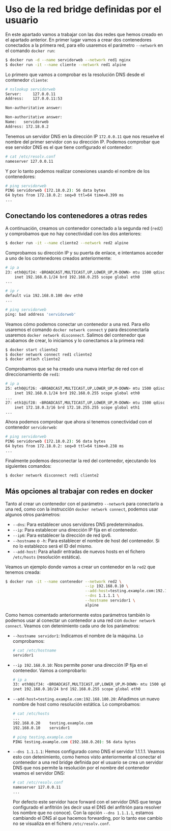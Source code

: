 # Uso de la red bridge definidas por el usuario

En este apartado vamos a trabajar con las dos redes que hemos creado en el apartado anterior.
En primer lugar vamos a crear dos contenedores conectados a la primera red, para ello usaremos el parámetro `--network` en el comando `docker run`:

```bash
$ docker run -d --name servidorweb --network red1 nginx
$ docker run -it --name cliente --network red1 alpine
```

Lo primero que vamos a comprobar es la resolución DNS desde el contenedor `cliente`:

```bash
# nslookup servidorweb
Server:		127.0.0.11
Address:	127.0.0.11:53

Non-authoritative answer:

Non-authoritative answer:
Name:	servidorweb
Address: 172.18.0.2
```

Tenemos un servidor DNS en la dirección IP `172.0.0.11` que nos resuelve el nombre del primer servidor con su dirección IP. Podemos comprobar que ese servidor DNS es el que tiene configurado el contenedor:

```bash
# cat /etc/resolv.conf 
nameserver 127.0.0.11
```

Y por lo tanto podemos realizar conexiones usando el nombre de los contenedores:

```bash
# ping servidorweb
PING servidorweb (172.18.0.2): 56 data bytes
64 bytes from 172.18.0.2: seq=0 ttl=64 time=0.399 ms
...
```

## Conectando los contenedores a otras redes

A continuación, creamos un contenedor conectado a la segunda red (`red2`) y comprobamos que no hay conectividad con los dos anteriores:

```bash
$ docker run -it --name cliente2 --network red2 alpine
```

Comprobamos su dirección IP y su puerta de enlace, e intentamos acceder a uno de los contenedores creados anteriormente:


```bash
# ip a
23: eth0@if24: <BROADCAST,MULTICAST,UP,LOWER_UP,M-DOWN> mtu 1500 qdisc noqueue state UP 
    inet 192.168.0.1/24 brd 192.168.0.255 scope global eth0
...

# ip r
default via 192.168.0.100 dev eth0 
...

# ping servidorweb
ping: bad address 'servidorweb'
```

Veamos cómo podemos conectar un contenedor a una red. Para ello usaremos el comando `docker network connect` y para desconectarla usaremos `docker network disconnect`. Salimos del contenedor que acabamos de crear, lo iniciamos y lo conectamos a la primera red:

```bash
$ docker start cliente2
$ docker network connect red1 cliente2
$ docker attach cliente2
```

Comprobamos que se ha creado una nueva interfaz de red con el direccionamiento de `red1`:

```bash
# ip a
25: eth0@if26: <BROADCAST,MULTICAST,UP,LOWER_UP,M-DOWN> mtu 1500 qdisc noqueue state UP 
    inet 192.168.0.1/24 brd 192.168.0.255 scope global eth0
...    
27: eth1@if28: <BROADCAST,MULTICAST,UP,LOWER_UP,M-DOWN> mtu 1500 qdisc noqueue state UP 
    inet 172.18.0.3/16 brd 172.18.255.255 scope global eth1
...
```

Ahora podemos comprobar que ahora si tenemos conectividad con el contenedor `servidorweb`:

```bash
# ping servidorweb
PING servidorweb (172.18.0.2): 56 data bytes
64 bytes from 172.18.0.2: seq=0 ttl=64 time=0.238 ms
...
```

Finalmente podemos desconectar la red del contenedor, ejecutando los siguientes comandos:

```bash
$ docker network disconnect red1 cliente2
```

## Más opciones al trabajar con redes en docker

Tanto al crear un contenedor con el parámetro `--network` para conectarlo a una red, como con la instrucción `docker network connect`, podemos usar algunos otros parámetros:

* `--dns`: Para establecer unos servidores DNS predeterminados.
* `--ip`: Para establecer una dirección IP fija en el contenedor.
* `--ip6`: Para establecer la dirección de red ipv6.
* `--hostname` o `-h`: Para establecer el nombre de host del contenedor. Si no lo establezco será el ID del mismo.
* `--add-host`: Para añadir entradas de nuevos hosts en el fichero `/etc/hosts` (resolución estática).

Veamos un ejemplo donde vamos a crear un contenedor en la `red2` que tenemos creada:

```bash
$ docker run -it --name contenedor --network red2 \
                                   --ip 192.168.0.10 \
                                   --add-host=testing.example.com:192.168.0.20 \
                                   --dns 1.1.1.1 \
                                   --hostname servidor1 \
                                   alpine
```

Como hemos comentado anteriormente estos parámetros también lo podemos usar al conectar un contenedor a una red con `docker network connect`. Veamos con detenimiento cada uno de los parámetros:

* `--hostname servidor1`: Indicamos el nombre de la máquina. Lo comprobamos:

    ```bash
    # cat /etc/hostname 
    servidor1
    ```
* `--ip 192.168.0.10`: Nos permite poner una dirección IP fija en el contenedor. Vamos a comprobarlo:

    ```bash
    # ip a
    33: eth0@if34: <BROADCAST,MULTICAST,UP,LOWER_UP,M-DOWN> mtu 1500 qdisc noqueue state UP 
    inet 192.168.0.10/24 brd 192.168.0.255 scope global eth0
    ```
* `--add-host=testing.example.com:192.168.100.20`: Añadimos un nuevo nombre de host como resolución estática. Lo comprobamos:

    ```bash
    # cat /etc/hosts
    ...
    192.168.0.20	testing.example.com
    192.168.0.10	servidor1
    
    # ping testing.example.com
    PING testing.example.com (192.168.0.20): 56 data bytes
    ```
* `--dns 1.1.1.1`: Hemos configurado como DNS el servidor 1.1.1.1. Veamos esto con detenimiento, como hemos visto anteriormente al conectar el contenedor a una red bridge definida por el usuario se crea un servidor DNS que nos permite la resolución por el nombre del contenedor veamos el servidor DNS:
    ```bash
    # cat /etc/resolv.conf 
    nameserver 127.0.0.11
    ...
    ```
    Por defecto este servidor hace forward con el servidor DNS que tenga configurado el anfitrión (es decir usa el DNS del anfitrión para resolver los nombre que no conoce). Con la opción `--dns 1.1.1.1`, estamos cambiando el DNS al que hacemos forwarding, por lo tanto ese cambio no se visualiza en el fichero `/etc/resolv.conf`.
